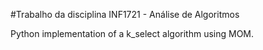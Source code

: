 #Trabalho da disciplina INF1721 - Análise de Algoritmos

Python implementation of a k_select algorithm using MOM.

